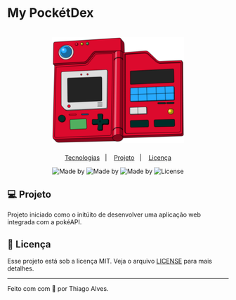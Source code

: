 # My PockétDex


<h1 align="center">
  <img alt="Happy" title="Happy" width="300px" src="Preview/pokedex.png" />
</h1>

<p align="center">     
  <a href="#-tecnologias">Tecnologias</a>&nbsp;&nbsp;&nbsp;|&nbsp;&nbsp;&nbsp; 
  <a href="#-projeto">Projeto</a>&nbsp;&nbsp;&nbsp;|&nbsp;&nbsp;&nbsp;  
  <a href="#memo-licença">Licença</a>      
</p>                     
                                                            
                           
<p align="center">                                                    
              

  <img alt="Made by" src="https://img.shields.io/static/v1?label=developed&message=the-one-who-knoccks&color=ff0000&labelColor=000000">
  <img alt="Made by" src="https://img.shields.io/static/v1?label=Framework&message=Reactjs&color=2a9df4&labelColor=000000">
  <img alt="Made by" src="https://img.shields.io/static/v1?label=Project&message=v1.0&color=149414&labelColor=000000">
  <img alt="License" src="https://img.shields.io/static/v1?label=license&message=MIT&color=FFFF00&labelColor=000000">
          
</p>       
 
   

 
## 💻 Projeto

Projeto iniciado como o initúito de desenvolver uma aplicação web integrada com a pokéAPI.


 
 
  
## :memo: Licença

Esse projeto está sob a licença MIT. Veja o arquivo [LICENSE](LICENSE.md) para mais detalhes.

---

Feito com com 💜 por Thiago Alves.
